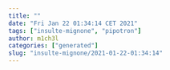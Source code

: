 ```yaml
---
title: ""
date: "Fri Jan 22 01:34:14 CET 2021"
tags: ["insulte-mignone", "pipotron"]
author: m1ch3l
categories: ["generated"]
slug: "insulte-mignone/2021-01-22-01:34:14"
---
```



